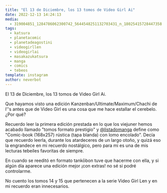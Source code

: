 ```yaml
---
title: "El 13 de Diciembre, los 13 tomos de Video Girl Ai"
date: 2022-12-13 14:24:13
media: 
  - 319004851_1284786062300742_5644548251132703431_n_18025415728447358.jpg
tags: 
  - katsura
  - planetacomic
  - planetadeagostini
  - videogirllen
  - videogirlai
  - masakazukatsura
  - manga
  - comics
  - tebeos
template: instagram
author: neverbot
---
```


El 13 de Diciembre, los 13 tomos de Video Girl Ai.

Que hayamos visto una edición Kanzenban/Ultimate/Maximum/Chachi de I''s antes que de Video Girl es una cosa que me hace estallar el cerebelo. ¿Por qué? 

Recuerdo leer la primera edición prestada en lo que los viejuner hemos acabado llamado "tomos formato prestigio" y [@listadomanga](https://instagram.com/listadomanga) define como "Comic-book (168x257) rústica (tapa blanda) con lomo encolado". Decía que recuerdo leerla, durante los atardeceres de un largo otoño, y quizá eso la engrandece en mi recuerdo nostálgico, pero para mi es una de mis lecturas tebeíles favoritas de siempre. 

En cuando se reeditó en formato tankōbon tuve que hacerme con ella, y si algún día aparece una edición mejor ¡con extras! no sé si podré controlarme.

No cuento los tomos 14 y 15 que pertenecen a la serie Video Girl Len y en mi recuerdo eran innecesarios.


